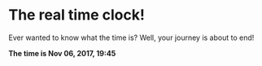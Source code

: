 # The real time clock!

Ever wanted to know what the time is? Well, your journey is about to end!

**The time is Nov 06, 2017, 19:45**